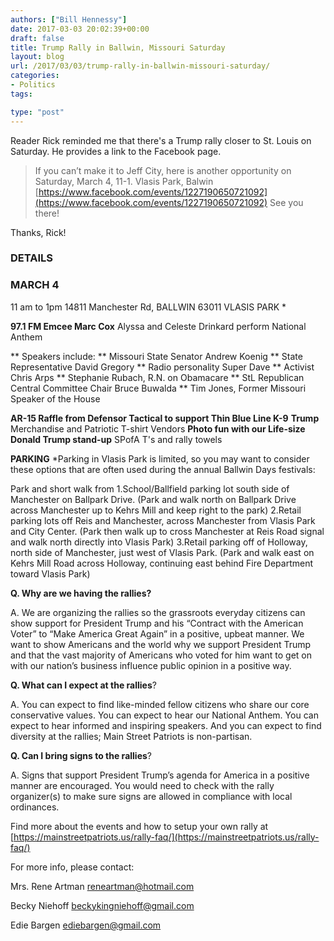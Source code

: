 ```yaml
---
authors: ["Bill Hennessy"]
date: 2017-03-03 20:02:39+00:00
draft: false
title: Trump Rally in Ballwin, Missouri Saturday
layout: blog
url: /2017/03/03/trump-rally-in-ballwin-missouri-saturday/
categories:
- Politics
tags:

type: "post"
---
```


Reader Rick reminded me that there's a Trump rally closer to St. Louis on Saturday. He provides a link to the Facebook page.



> If you can’t make it to Jeff City, here is another opportunity on Saturday, March 4, 11-1.
Vlasis Park, Balwin
[https://www.facebook.com/events/1227190650721092](https://www.facebook.com/events/1227190650721092)
See you there!



Thanks, Rick!



### DETAILS





### MARCH 4
11 am to 1pm
14811 Manchester Rd, BALLWIN 63011
VLASIS PARK *



**97.1 FM Emcee Marc Cox**
Alyssa and Celeste Drinkard perform National Anthem




** Speakers include:
** Missouri State Senator Andrew Koenig
** State Representative David Gregory
** Radio personality Super Dave
** Activist Chris Arps
** Stephanie Rubach, R.N. on Obamacare
** StL Republican Central Committee Chair Bruce Buwalda
** Tim Jones, Former Missouri Speaker of the House


**AR-15 Raffle from Defensor Tactical to support Thin Blue Line K-9**
**Trump** Merchandise and Patriotic T-shirt Vendors
**Photo fun with our Life-size Donald Trump stand-up**
SPofA T's and rally towels

**PARKING**
*Parking in Vlasis Park is limited, so you may want to consider these options that are often used during the annual Ballwin Days festivals:

Park and short walk from
1.School/Ballfield parking lot south side of Manchester on Ballpark Drive. (Park and walk north on Ballpark Drive across Manchester up to Kehrs Mill and keep right to the park)
2.Retail parking lots off Reis and Manchester, across Manchester from Vlasis Park and City Center. (Park then walk up to cross Manchester at Reis Road signal and walk north directly into Vlasis Park)
3.Retail parking off of Holloway, north side of Manchester, just west of Vlasis Park. (Park and walk east on Kehrs Mill Road across Holloway, continuing east behind Fire Department toward Vlasis Park)

**Q. Why are we having the rallies?**

A. We are organizing the rallies so the grassroots everyday citizens can show support for President Trump and his “Contract with the American Voter” to “Make America Great Again” in a positive, upbeat manner.
We want to show Americans and the world why we support President Trump and that the vast majority of Americans who voted for him want to get on with our nation’s business influence public opinion in a positive way.

**Q. What can I expect at the rallies**?

A. You can expect to find like-minded fellow citizens who share our core conservative values. You can expect to hear our National Anthem. You can expect to hear informed and inspiring speakers. And you can expect to find diversity at the rallies; Main Street Patriots is non-partisan.

**Q. Can I bring signs to the rallies**?

A. Signs that support President Trump’s agenda for America in a positive manner are encouraged. You would need to check with the rally organizer(s) to make sure signs are allowed in compliance with local ordinances.

Find more about the events and how to setup your own rally at
[https://mainstreetpatriots.us/rally-faq/](https://mainstreetpatriots.us/rally-faq/)

For more info, please contact:

Mrs. Rene Artman
reneartman@hotmail.com

Becky Niehoff
beckykingniehoff@gmail.com

Edie Bargen
ediebargen@gmail.com

